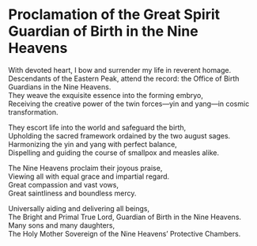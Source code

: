 # Proclamation of the Great Spirit Guardian of Birth in the Nine Heavens

With devoted heart, I bow and surrender my life in reverent homage.  
Descendants of the Eastern Peak, attend the record: the Office of Birth Guardians in the Nine Heavens.  
They weave the exquisite essence into the forming embryo,  
Receiving the creative power of the twin forces—yin and yang—in cosmic transformation.  

They escort life into the world and safeguard the birth,  
Upholding the sacred framework ordained by the two august sages.  
Harmonizing the yin and yang with perfect balance,  
Dispelling and guiding the course of smallpox and measles alike.  

The Nine Heavens proclaim their joyous praise,  
Viewing all with equal grace and impartial regard.  
Great compassion and vast vows,  
Great saintliness and boundless mercy.  

Universally aiding and delivering all beings,  
The Bright and Primal True Lord, Guardian of Birth in the Nine Heavens.  
Many sons and many daughters,  
The Holy Mother Sovereign of the Nine Heavens’ Protective Chambers.